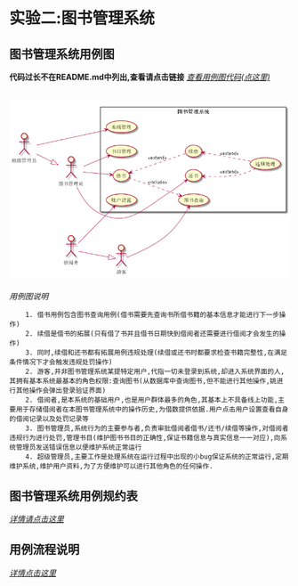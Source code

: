 # 实验二:图书管理系统

## 图书管理系统用例图
**代码过长不在README.md中列出,查看请点击链接**
[*查看用例图代码(点这里)*](bookMange.pu)
## ![图书管理系统用例图](../out/test2/bookMange/图书管理系统用例图.png)
*用例图说明*
~~~
    1. 借书用例包含图书查询用例(借书需要先查询书所借书籍的基本信息才能进行下一步操作)
    2. 续借是借书的拓展(只有借了书并且借书日期快到借阅者还需要进行借阅才会发生的操作)
    3. 同时,续借和还书都有拓展用例违规处理(续借或还书时都要求检查书籍完整性,在满足条件情况下才会触发违规处罚操作)
    2. 游客,并非图书管理系统某提特定用户,代指一切未登录到系统,却进入系统界面的人,其拥有基本系统最基本的角色权限:查询图书(从数据库中查询图书,但不能进行其他操作,姚进行其他操作会弹出登录验证界面)
    2. 借阅者,是本系统的基础用户,也是用户群体最多的角色,其基本上不具备线上功能,主要用于存储借阅者在本图书管理系统中的操作历史,为借数提供依据.用户点击用户设置查看自身的借阅记录以及处罚记录等
    3. 图书管理员,系统行为的主要参与者,负责审批借阅者借书/还书/续借等操作,对借阅者违规行为进行处罚,管理书目(维护图书书目的正确性,保证书籍信息与真实信息一一对应),向系统管理员发送错误信息以便维护系统正常运行
    4. 超级管理员,主要工作是处理系统在运行过程中出现的小bug保证系统的正常运行,定期维护系统,维护用户资料,为了方便维护可以进行其他角色的任何操作.
~~~
## 图书管理系统用例规约表
[*详情请点击这里*](usecaseTable.md)
## 用例流程说明
[*详情点击这里*](instruction.md)
